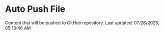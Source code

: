 # Auto Push File

Content that will be pushed to GitHub repository.
Last updated: 07/26/2025, 05:13:46 AM
